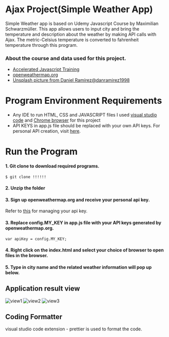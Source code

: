 # Ajax Project(Simple Weather App)
Simple Weather app is based on Udemy Javascript Course by Maximilian Schwarzmüller. This app allows users to input city and bring the temperature and description about the weather by making API calls with Ajax. The metric-Celsius temperature is converted to fahrenheit temperature through this program.  

### About the course and data used for this project. 
- [Accelerated Javascript Training](https://www.udemy.com/javascript-bootcamp-2016/)
- [openweathermap.org](https://openweathermap.org/appid)
- [Unsplash picture from Daniel Ramírez@danramirez1998](https://unsplash.com/photos/q4TfWtnz_xw)

# Program Environment Requirements 
  - Any IDE to run HTML, CSS and JAVASCRIPT files
    I used [visual studio code](https://code.visualstudio.com/) and [Chrome browser](https://www.google.com/chrome/?brand=CHBD&gclid=EAIaIQobChMIwvPI76XC4wIVRdbACh11igGyEAAYASAAEgKjEfD_BwE&gclsrc=aw.ds) for this project 
  - API KEYS in app.js file should be replaced with your own API keys. 
    For personal API creation, visit [here](https://home.openweathermap.org/api_keys).

     
# Run the Program 
#### 1. Git clone to download required programs. 
``` 
$ git clone !!!!!!
```

#### 2. Unzip the folder 

#### 3. Sign up openweathermap.org and receive your personal api key. 
Refer to [this](https://home.openweathermap.org/api_keys) for managing your api key.

#### 3. Replace config.MY_KEY in app.js file with your API keys generated by openweathermap.org.
```
var apiKey = config.MY_KEY;
```

#### 4. Right click on the index.html and select your choice of browser to open files in the browser. 
 
#### 5. Type in city name and the related weather information will pop up below.

## Application result view
![view1](https://github.com/faith7/.png) 
![view2](https://github.com/faith7/.png)
![view3](https://github.com/faith7/.png)

## Coding Formatter
  visual studio code extension - prettier is used to format the code. 
